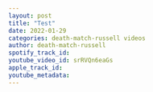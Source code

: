 ```yaml
---
layout: post
title: "Test"
date: 2022-01-29
categories: death-match-russell videos
author: death-match-russell
spotify_track_id: 
youtube_video_id: srRVQn6eaGs
apple_track_id: 
youtube_metadata: 
---
```

